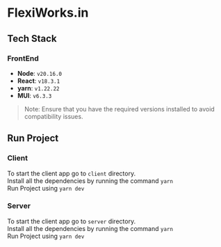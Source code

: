 # FlexiWorks.in

## Tech Stack

### FrontEnd
- **Node**: `v20.16.0`
- **React**: `v18.3.1`
- **yarn**: `v1.22.22`
- **MUI**: `v6.3.3`

> Note: Ensure that you have the required versions installed to avoid compatibility issues.


## Run Project
### Client
To start the client app go to `client` directory.<br>
Install all the dependencies by running the command `yarn`<br>
 Run Project using ```yarn dev```

### Server
To start the client app go to `server` directory.<br>
Install all the dependencies by running the command `yarn`<br>
Run Project using ```yarn dev```